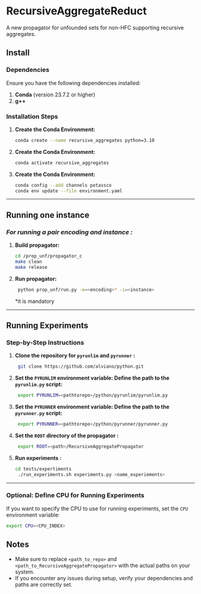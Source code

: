 # RecursiveAggregateReduct

A new propagator for unfounded sets for non-HFC supporting recursive aggregates.


## Install

### **Dependencies**

Ensure you have the following dependencies installed:

1. **Conda** (version 23.7.2 or higher)
2. **g++**

### **Installation Steps**

1. **Create the Conda Environment:**
   ```bash
   conda create --name recursive_aggregates python=3.10
   ```

2. **Create the Conda Environment:**
   ```bash
   conda activate recursive_aggregates
   ```

3. **Create the Conda Environment:**
   ```bash
   conda config --add channels potassco
   conda env update --file environment.yaml
   ```


---

## Running one instance

### **For running a pair encoding* and instance :*
1. **Build propagator:**
   ```bash
   cd /prop_unf/propagator_c
   make clean
   make release 
   ```
2. **Run propagator:**
   ```bash
    python prop_unf/run.py -e=<encoding>* -i=<instance>
   ```
   
   *it is mandatory
---
## Running Experiments

### **Step-by-Step Instructions**

1. **Clone the repository for `pyrunlim` and `pyrunner` :**
   ```bash
    git clone https://github.com/alviano/python.git
    ```

2. **Set the `PYRUNLIM` environment variable: Define the path to the `pyrunlim.py` script:**
   ```bash
    export PYRUNLIM=<pathtorepo>/python/pyrunlim/pyrunlim.py
    ```

3. **Set the `PYRUNNER` environment variable: Define the path to the `pyrunner.py` script:**
   ```bash
    export PYRUNNER=<pathtorepo>/python/pyrunner/pyrunner.py
    ```

4. **Set the `ROOT` directory of the propagator :**
   ```bash
    export ROOT=<path>/RecursiveAggregatePropagator
    ```

5. **Run experiments :**
   ```bash
   cd tests/expertiments
    ./run_experiments.sh experiments.py <name_experiements>
    ```

---

### Optional: Define CPU for Running Experiments

If you want to specify the CPU to use for running experiments, set the `CPU` environment variable:

```bash
export CPU=<CPU_INDEX>
```

## Notes

- Make sure to replace `<path_to_repo>` and `<path_to_RecursiveAggregatePropagator>` with the actual paths on your system.
- If you encounter any issues during setup, verify your dependencies and paths are correctly set.
